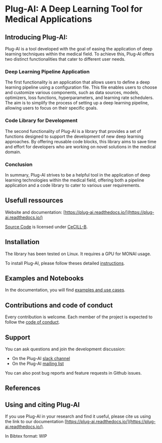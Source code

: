 # Plug-AI: A Deep Learning Tool for Medical Applications

## Introducing Plug-AI:
Plug-AI is a tool developed with the goal of easing the application of deep learning techniques within the medical field. To achieve this, Plug-AI offers two distinct functionalities that cater to different user needs.

### Deep Learning Pipeline Application
The first functionality is an application that allows users to define a deep learning pipeline using a configuration file. This file enables users to choose and customize various components, such as data sources, models, optimizers, loss functions, hyperparameters, and learning rate schedulers. The aim is to simplify the process of setting up a deep learning pipeline, allowing users to focus on their specific goals.

### Code Library for Development
The second functionality of Plug-AI is a library that provides a set of functions designed to support the development of new deep learning approaches. By offering reusable code blocks, this library aims to save time and effort for developers who are working on novel solutions in the medical domain.

### Conclusion
In summary, Plug-AI strives to be a helpful tool in the application of deep learning technologies within the medical field, offering both a pipeline application and a code library to cater to various user requirements.

## Usefull ressources

Website and documentation: [https://plug-ai.readthedocs.io/](https://plug-ai.readthedocs.io/)

[Source Code](https://github.com/CaroleFri/Plug-AI/tree/main/plug_ai) is licensed under [CeCILL-B](https://github.com/CaroleFri/Plug-AI/blob/main/LICENSE.txt).



## Installation

The library has been tested on Linux. It requires a GPU for MONAI usage.

To install Plug-AI, please follow theses detailed [instructions](https://plug-ai.readthedocs.io/en/latest/installation.html).

## Examples and Notebooks
In the documentation, you will find [examples and use cases](https://plug-ai.readthedocs.io/).


## Contributions and code of conduct

Every contribution is welcome. Each member of the project is expected to follow the [code of conduct](WIP).

## Support

You can ask questions and join the development discussion:
* On the Plug-AI [slack channel](WIP)
* On the Plug-AI [mailing list](WIP)

You can also post bug reports and feature requests in Github issues.

## References


## Using and citing Plug-AI

If you use Plug-AI in your research and find it useful, please cite us
using the link to our documentation [https://plug-ai.readthedocs.io/](https://plug-ai.readthedocs.io/).

In Bibtex format:
WIP

